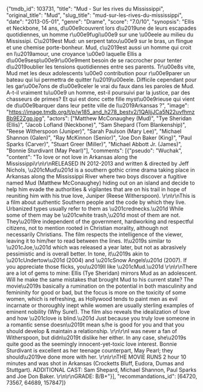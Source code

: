 {"tmdb_id": 103731, "title": "Mud - Sur les rives du Mississippi", "original_title": "Mud", "slug_title": "mud-sur-les-rives-du-mississippi", "date": "2013-05-01", "genre": "Drame", "score": "7.0/10", "synopsis": "Ellis et Neckbone, 14 ans, d\u00e9couvrent lors d\u2019une de leurs escapades quotidiennes, un homme r\u00e9fugi\u00e9 sur une \u00eele au milieu du Mississipi. C\u2019est Mud: un serpent tatou\u00e9 sur le bras, un flingue et une chemise porte-bonheur. Mud, c\u2019est aussi un homme qui croit en l\u2019amour, une croyance \u00e0 laquelle Ellis a d\u00e9sesp\u00e9r\u00e9ment besoin de se raccrocher pour tenter d\u2019oublier les tensions quotidiennes entre ses parents. Tr\u00e8s vite, Mud met les deux adolescents \u00e0 contribution pour r\u00e9parer un bateau qui lui permettra de quitter l\u2019\u00eele. Difficile cependant pour les gar\u00e7ons de d\u00e9celer le vrai du faux dans les paroles de Mud. A-t-il vraiment tu\u00e9 un homme, est-il poursuivi par la justice, par des chasseurs de primes? Et qui est donc cette fille myst\u00e9rieuse qui vient de d\u00e9barquer dans leur petite ville de l\u2019Arkansas ?", "image": "https://image.tmdb.org/t/p/w185_and_h278_bestv2/1QAIjjJCa5N22uvfhmzBb9E2Zgp.jpg", "actors": ["Matthew McConaughey (Mud)", "Tye Sheridan (Ellis)", "Jacob Lofland (Neckbone)", "Sam Shepard (Tom Blankenship)", "Reese Witherspoon (Juniper)", "Sarah Paulson (Mary Lee)", "Michael Shannon (Galen)", "Ray McKinnon (Senior)", "Joe Don Baker (King)", "Paul Sparks (Carver)", "Stuart Greer (Miller)", "Michael Abbott Jr. (James)", "Bonnie Sturdivant (May Pearl)"], "comments": [{"pseudo": "Wuchak", "content": "To love or not love in Arkansas along the Mississippi\r\n\r\nRELEASED IN 2012-2013 and written & directed by Jeff Nichols, \u201cMud\u201d is a southern gothic crime drama taking place in Arkansas along the Mississippi River where two boys discover a fugitive named Mud (Matthew McConaughey) hiding out on an island and decide to help him evade the authorities & vigilantes that are on his trail in hope of reuniting him with his true love, Juniper (Reese Witherspoon).   \r\n\r\nThis is a film about authentic Southern people and the code by which they live. Urbanized types usually refer to them as \u201crednecks.\u201d While some of them may be \u201cwhite trash,\u201d most of them are not. They\u2019re independent of the government, hardworking and respectful citizens, not to mention rooted in Christian morality, although not necessarily Christians. The film respects the intelligence of the viewer, leaving it to him/her to read between the lines. It\u2019s similar to \u201cJoe,\u201d which was released a year later, but not as abrasively pessimistic and is overall better. In tone, it\u2019s akin to \u201cUndertow\u201d (2004) and \u201cSnow Angels\u201d (2007). If you appreciate those flicks, you\u2019ll like \u201cMud.\u201d \r\n\r\nThere are a lot of gems to mine: Ellis (Tye Sheridan) mirrors Mud as an adolescent. Will he make the same mistakes that brought Mud to his current state? The movie\u2019s basically a rumination on the potential in both masculinity and femininity for good or bad, but the focus is more on the toxicity of some women, which is refreshing, as Hollywood tends to paint men as evil incarnate or thoroughly inept while women are usually sterling examples of eminent nobility (Why Sure!). The film also reveals the idealization of love and how \u201clove is blind.\u201d Just because you truly love someone in a romantic sense doesn\u2019t mean s/he is good for you and that you should develop & maintain a relationship. \r\n\r\nI was never a fan of Witherspoon, but didn\u2019t dislike her either. In any case, she\u2019s quite good as the seemingly innocent-yet-toxic love interest. Bonnie Sturdivant is excellent as her teenage counterpart, May Pearl; they should\u2019ve done more with her.             \r\n\r\nTHE MOVIE RUNS 2 hour 10 minutes and was shot in Arkansas (Crocketts Bluff, Eudora, Dumas and Stuttgart). ADDITIONAL CAST: Sam Shepard, Michael Shannon, Paul Sparks and Joe Don Baker. \r\n\r\nGRADE: B/B+"}], "recommandations_id": [64720, 73567, 64689, 157847]}
